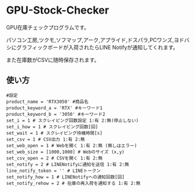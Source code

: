 # GPU-Stock-Checker

GPU在庫チェックプログラムです。

パソコン工房,ツクモ,ソフマップ,アーク,アプライド,ドスパラ,PCワンズ,ヨドバシにグラフィックボードが入荷されたらLINE Notifyが通知してくれます。

また在庫数がCSVに随時保存されます。

## 使い方

```
#設定
product_name = 'RTX3050' #商品名
product_keyword_a = 'RTX' #キーワード1
product_keyword_b = '3050' #キーワード2
set_i = 1 # スクレイピング回数設定 1:有 2:無(停止しない)
set_i_how = 1 # スクレイピング回数[回]
set_wait = 1 # スクレイピング待機時間[s]
set_csv = 1 # CSV出力 1:有 2:無
set_web_open = 1 # Webを開く 1:有 2:無 (無しはエラー)
set_web_size = [1000,1000] # Webのサイズ (x,y)
set_csv_open = 2 # CSVを開く 1:有 2:無
set_notify = 2 # LINENotifyに通知を送信 1:有 2:無
line_notify_token = '' # LINEトークン
set_notify_how = 1 # LINENotifyへの通知回数[回]
set_notify_rehow = 2 # 在庫の再入荷を通知する 1:有 2:無
```
